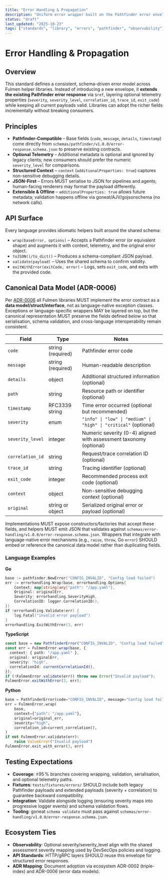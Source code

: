 ```yaml
---
title: "Error Handling & Propagation"
description: "Uniform error wrapper built on the Pathfinder error envelope with optional telemetry metadata."
status: "draft"
last_updated: "2025-10-23"
tags: ["standards", "library", "errors", "pathfinder", "observability"]
---
```


# Error Handling & Propagation

## Overview

This standard defines a consistent, schema-driven error model across Fulmen helper libraries. Instead of
introducing a new envelope, it **extends the existing Pathfinder error response** via `$ref`, layering optional
telemetry properties (`severity`, `severity_level`, `correlation_id`, `trace_id`, `exit_code`) while keeping all
current payloads valid. Libraries can adopt the richer fields incrementally without breaking consumers.

## Principles

- **Pathfinder-Compatible** – Base fields (`code`, `message`, `details`, `timestamp`) come directly from
  `schemas/pathfinder/v1.0.0/error-response.schema.json` to preserve existing contracts.
- **Optional Telemetry** – Additional metadata is optional and ignored by legacy clients; new consumers should
  prefer the numeric `severity_level` for comparisons.
- **Structured Context** – `context` (`additionalProperties: true`) captures non-sensitive debugging details.
- **JSON-First** – Errors MUST serialise to JSON for pipelines and agents; human-facing renderers may format
  the payload differently.
- **Extensible & Offline** – `additionalProperties: true` allows future metadata; validation happens offline via
  goneat/AJV/gojsonschema (no network calls).

## API Surface

Every language provides idiomatic helpers built around the shared schema:

- `wrap(baseError, options)` – Accepts a Pathfinder error (or equivalent shape) and augments it with context,
  telemetry, and the original error object.
- `toJSON()/to_dict()` – Produces a schema-compliant JSON payload.
- `validate(payload)` – Uses the shared schema to confirm validity.
- `exitWithError(exitCode, error)` – Logs, sets `exit_code`, and exits with the provided code.

## Canonical Data Model (ADR-0006)

Per [ADR-0006](../../architecture/decisions/ADR-0006-error-data-models.md) all Fulmen libraries MUST implement
the error contract as a **data model/struct/interface**, not as language-native exception classes. Exceptions
or language-specific wrappers MAY be layered on top, but the canonical representation MUST preserve the fields
defined below so that serialisation, schema validation, and cross-language interoperability remain consistent.

| Field            | Type              | Notes                                                              |
| ---------------- | ----------------- | ------------------------------------------------------------------ |
| `code`           | string (required) | Pathfinder error code                                              |
| `message`        | string (required) | Human-readable description                                         |
| `details`        | object            | Additional structured information (optional)                       |
| `path`           | string            | Resource path or identifier (optional)                             |
| `timestamp`      | RFC3339 string    | Time error occurred (optional but recommended)                     |
| `severity`       | enum              | `"info" \| "low" \| "medium" \| "high" \| "critical"` (optional)   |
| `severity_level` | integer           | Numeric severity (0-4) aligned with assessment taxonomy (optional) |
| `correlation_id` | string            | Request/trace correlation ID (optional)                            |
| `trace_id`       | string            | Tracing identifier (optional)                                      |
| `exit_code`      | integer           | Recommended process exit code (optional)                           |
| `context`        | object            | Non-sensitive debugging context (optional)                         |
| `original`       | string or object  | Serialized original error or payload (optional)                    |

Implementations MUST expose constructors/factories that accept these fields, and helpers MUST emit JSON that
validates against `schemas/error-handling/v1.0.0/error-response.schema.json`. Wrappers that integrate with
language-native error mechanisms (e.g., `raise`, `throw`, Go `error`) SHOULD embed or reference the canonical
data model rather than duplicating fields.

### Language Examples

**Go**

```go
base := pathfinder.NewError("CONFIG_INVALID", "Config load failed")
err := errorhandling.Wrap(base, errorhandling.Options{
    Context: map[string]any{"path": "/app.yaml"},
    Original: originalErr,
    Severity: errorhandling.SeverityHigh,
    CorrelationID: logger.CorrelationID(),
})
if !errorhandling.Validate(err) {
    log.Fatal("invalid error payload")
}
errorhandling.ExitWithError(3, err)
```

**TypeScript**

```typescript
const base = new PathfinderError("CONFIG_INVALID", "Config load failed");
const err = FulmenError.wrap(base, {
  context: { path: "/app.yaml" },
  original: originalErr,
  severity: "high",
  correlationId: currentCorrelationId(),
});
if (!FulmenError.validate(err)) throw new Error("Invalid payload");
FulmenError.exitWithError(3, err);
```

**Python**

```python
base = PathfinderError(code="CONFIG_INVALID", message="Config load failed")
err = FulmenError.wrap(
    base,
    context={"path": "/app.yaml"},
    original=original_err,
    severity="high",
    correlation_id=current_correlation(),
)
if not FulmenError.validate(err):
    raise ValueError("Invalid payload")
FulmenError.exit_with_error(3, err)
```

## Testing Expectations

- **Coverage**: ≥95 % branches covering wrapping, validation, serialisation, and optional telemetry paths.
- **Fixtures**: `tests/fixtures/errors/` SHOULD include both legacy Pathfinder payloads and extended payloads
  (severity + correlation) to guarantee backward compatibility.
- **Integration**: Validate alongside logging (ensuring severity maps into progressive logger events) and schema
  validation flows.
- **Tooling**: goneat `schema validate` must pass against `schemas/error-handling/v1.0.0/error-response.schema.json`.

## Ecosystem Ties

- **Observability**: Optional severity/severity_level align with the shared assessment severity mapping used by
  DevSecOps policies and logging.
- **API Standards**: HTTP/gRPC layers SHOULD reuse this envelope for structured error responses.
- **ADR Mapping**: Document adoption via ecosystem ADR-0002 (triple-index) and ADR-0006 (error data models).
